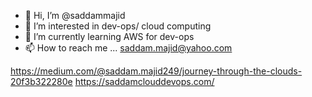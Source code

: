 - 👋 Hi, I’m @saddammajid
- 👀 I’m interested in dev-ops/ cloud computing
- 🌱 I’m currently learning AWS for dev-ops
- 📫 How to reach me ...
saddam.majid@yahoo.com
<!---
saddammajid/saddammajid is a ✨ special ✨ repository because its `README.md` (this file) appears on your GitHub profile.
You can click the Preview link to take a look at your changes.
--->
https://medium.com/@saddam.majid249/journey-through-the-clouds-20f3b322280e
https://saddamclouddevops.com/
